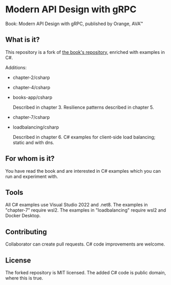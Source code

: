 # Modern API Design with gRPC
Book: Modern API Design with gRPC, published by Orange, AVA™



## What is it?

This repository is a fork of [the book's repository](https://github.com/OrangeAVA/Modern-API-Design-with-gRPC), enriched with examples in C#. 

Additions:

- chapter-2/csharp

- chapter-4/csharp

- books-app/csharp

  Described in chapter 3. Resilience patterns described in chapter 5.

- chapter-7/csharp

- loadbalancing/csharp

  Described in chapter 6. C# examples for client-side load balancing; static and with dns.



## For whom is it?

You have read the book and are interested in C# examples which you can run and experiment with.



## Tools

All C# examples use Visual Studio 2022 and .net8. The examples in "chapter-7" require wsl2. The examples in "loadbalancing" require wsl2 and Docker Desktop.



## Contributing

Collaborator can create pull requests. C# code improvements are welcome.



## License

The forked repository is MIT licensed. The added C# code is public domain, where this is true. 





